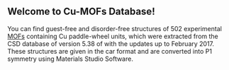 ## Welcome to Cu-MOFs Database!

You can find guest-free and disorder-free structures of 502 experimental [MOFs](https://github.com/MOFs-Genomics/tttt/) containing Cu paddle-wheel units, which were extracted from the CSD database of version 5.38 of with the updates up to February 2017. These structures are given in the car format and are converted into P1 symmetry using Materials Studio Software.

